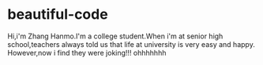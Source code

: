 # beautiful-code
  Hi,i'm Zhang Hanmo.I'm a college student.When i'm at senior high school,teachers always told us that life at university is very easy and happy.
However,now i find they were joking!!!
  ohhhhhhh
